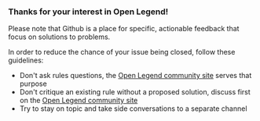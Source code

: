 ### Thanks for your interest in Open Legend!

Please note that Github is a place for specific, actionable feedback that focus on solutions to problems.

In order to reduce the chance of your issue being closed, follow these guidelines:

* Don't ask rules questions, the [Open Legend community site](http://community.openlegendrpg.com/) serves that purpose
* Don't critique an existing rule without a proposed solution, discuss first on the [Open Legend community site](http://community.openlegendrpg.com/)
* Try to stay on topic and take side conversations to a separate channel
